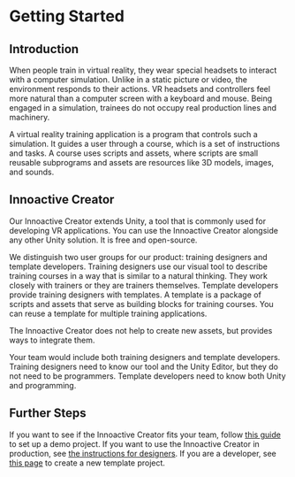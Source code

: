 # Getting Started

## Introduction

When people train in virtual reality, they wear special headsets to interact with a computer simulation. Unlike in a static picture or video, the environment responds to their actions. VR headsets and controllers feel more natural than a computer screen with a keyboard and mouse. Being engaged in a simulation, trainees do not occupy real production lines and machinery.

A virtual reality training application is a program that controls such a simulation. It guides a user through a course, which is a set of instructions and tasks. A course uses scripts and assets, where scripts are small reusable subprograms and assets are resources like 3D models, images, and sounds.

## Innoactive Creator

Our Innoactive Creator extends Unity, a tool that is commonly used for developing VR applications. You can use the Innoactive Creator alongside any other Unity solution. It is free and open-source.

We distinguish two user groups for our product: training designers and template developers. Training designers use our visual tool to describe training courses in a way that is similar to a natural thinking. They work closely with trainers or they are trainers themselves. Template developers provide training designers with templates. A template is a package of scripts and assets that serve as building blocks for training courses. You can reuse a template for multiple training applications.

The Innoactive Creator does not help to create new assets, but provides ways to integrate them.

Your team would include both training designers and template developers. Training designers need to know our tool and the Unity Editor, but they do not need to be programmers. Template developers need to know both Unity and programming.

## Further Steps

If you want to see if the Innoactive Creator fits your team, follow [this guide](evaluator.md) to set up a demo project. If you want to use the Innoactive Creator in production, see [the instructions for designers](designer.md). If you are a developer, see [this page](developer.md) to create a new template project.